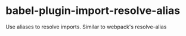 # babel-plugin-import-resolve-alias
Use aliases to resolve imports. Similar to webpack's resolve-alias
